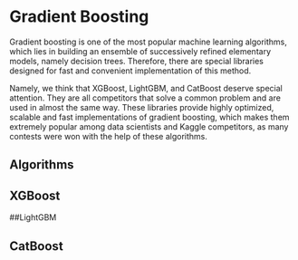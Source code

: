 
# Gradient Boosting
Gradient boosting is one of the most popular machine learning algorithms, which lies in building an ensemble of successively refined elementary models, namely decision trees. Therefore, there are special libraries designed for fast and convenient implementation of this method. 

Namely, we think that XGBoost, LightGBM, and CatBoost deserve special attention. They are all competitors that solve a common problem and are used in almost the same way. These libraries provide highly optimized, scalable and fast implementations of gradient boosting, which makes them extremely popular among data scientists and Kaggle competitors, as many contests were won with the help of these algorithms.

## Algorithms
<TBC>

## XGBoost
<TBC>

##LightGBM
<TBC>

## CatBoost
<TBC>

